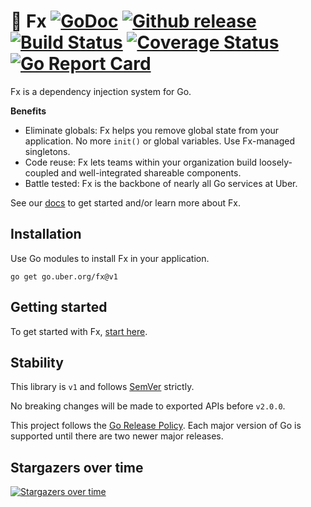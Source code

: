 # :unicorn: Fx [![GoDoc](https://pkg.go.dev/badge/go.uber.org/fx)](https://pkg.go.dev/go.uber.org/fx) [![Github release](https://img.shields.io/github/release/uber-go/fx.svg)](https://github.com/uber-go/fx/releases) [![Build Status](https://github.com/uber-go/fx/actions/workflows/go.yml/badge.svg)](https://github.com/uber-go/fx/actions/workflows/go.yml) [![Coverage Status](https://codecov.io/gh/uber-go/fx/branch/master/graph/badge.svg)](https://codecov.io/gh/uber-go/fx/branch/master) [![Go Report Card](https://goreportcard.com/badge/go.uber.org/fx)](https://goreportcard.com/report/go.uber.org/fx)

Fx is a dependency injection system for Go.

**Benefits**

- Eliminate globals: Fx helps you remove global state from your application.
  No more `init()` or global variables. Use Fx-managed singletons.
- Code reuse: Fx lets teams within your organization build loosely-coupled
  and well-integrated shareable components.
- Battle tested: Fx is the backbone of nearly all Go services at Uber.

See our [docs](https://uber-go.github.io/fx/) to get started and/or
learn more about Fx.

## Installation

Use Go modules to install Fx in your application.

```shell
go get go.uber.org/fx@v1
```

## Getting started

To get started with Fx, [start here](https://uber-go.github.io/fx/get-started/).

## Stability

This library is `v1` and follows [SemVer](http://semver.org/) strictly.

No breaking changes will be made to exported APIs before `v2.0.0`.

This project follows the [Go Release Policy](https://golang.org/doc/devel/release.html#policy). Each major
version of Go is supported until there are two newer major releases.

## Stargazers over time

[![Stargazers over time](https://starchart.cc/uber-go/fx.svg)](https://starchart.cc/uber-go/fx)

